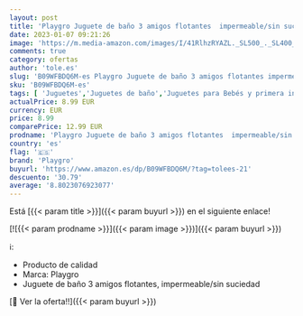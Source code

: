 ```yaml
---
layout: post
title: 'Playgro Juguete de baño 3 amigos flotantes  impermeable/sin suciedad'
date: 2023-01-07 09:21:26
image: 'https://m.media-amazon.com/images/I/41RlhzRYAZL._SL500_._SL400_.jpg'
comments: true
category: ofertas
author: 'tole.es'
slug: 'B09WFBDQ6M-es Playgro Juguete de baño 3 amigos flotantes impermeable/sin...'
sku: 'B09WFBDQ6M-es'
tags: [ 'Juguetes','Juguetes de baño','Juguetes para Bebés y primera infancia','Juguetes y juegos','playgro','🇪🇸', ]
actualPrice: 8.99 EUR
currency: EUR
price: 8.99
comparePrice: 12.99 EUR
prodname: 'Playgro Juguete de baño 3 amigos flotantes  impermeable/sin suciedad'
country: 'es'
flag: '🇪🇸'
brand: 'Playgro'
buyurl: 'https://www.amazon.es/dp/B09WFBDQ6M/?tag=tolees-21'
descuento: '30.79'
average: '8.8023076923077'
---
```


Está [{{< param title >}}]({{< param buyurl >}}) en el siguiente enlace!

[![{{< param prodname >}}]({{< param image >}})]({{< param buyurl >}})

ℹ️:

- Producto de calidad
- Marca: Playgro
- Juguete de baño 3 amigos flotantes, impermeable/sin suciedad

[🛒 Ver la oferta!!]({{< param buyurl >}})
